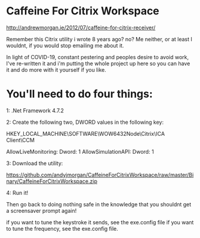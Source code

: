 ﻿# Caffeine For Citrix Workspace

http://andrewmorgan.ie/2012/07/caffeine-for-citrix-receiver/

Remember this Citrix utility i wrote 8 years ago? no? Me neither, or at least I wouldnt, if you would stop emailing me about it.

In light of COVID-19, constant pestering and peoples desire to avoid work, I've re-written it and i'm putting the whole project up here so you can have it and do more with it yourself if you like.

# You'll need to do four things:

1: .Net Framework 4.7.2

2:  Create the following two, DWORD values in the following key:

HKEY_LOCAL_MACHINE\SOFTWARE\WOW6432Node\Citrix\ICA Client\CCM

AllowLiveMonitoring: Dword: 1
AllowSimulationAPI: Dword: 1

3: Download the utility:

https://github.com/andyjmorgan/CaffeineForCitrixWorkspace/raw/master/Binary/CaffeineForCitrixWorkspace.zip

4: Run it!

Then go back to doing nothing safe in the knowledge that you shouldnt get a screensaver prompt again!

if you want to tune the keystroke it sends, see the exe.config file
if you want to tune the frequency, see the exe.config file.


